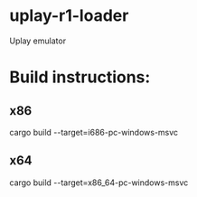 # uplay-r1-loader
 Uplay emulator

# Build instructions:

## x86
cargo build --target=i686-pc-windows-msvc

## x64
cargo build --target=x86_64-pc-windows-msvc

